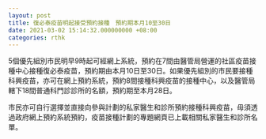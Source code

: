 ```yaml
---
layout: post
title: 復必泰疫苗明起接受預約接種　預約期本月10至30日
date: 2021-03-02 15:14:32.000000000 +08:00
categories: rthk
---
```


5個優先組別市民明早9時起可經網上系統，預約在7間由醫管局營運的社區疫苗接種中心接種復必泰疫苗，預約期由本月10日至30日。如果優先組別的市民要接種科興疫苗，亦可在網上預約系統，預約8間接種科興疫苗的接種中心，以及醫管局轄下18間普通科門診診所的名額，預約期至本月28日。 

市民亦可自行選擇並直接向參與計劃的私家醫生和診所預約接種科興疫苗，毋須透過政府網上預約系統預約，疫苗接種計劃的專題網頁已上載相關私家醫生和診所名單。
